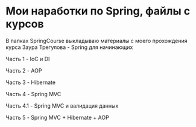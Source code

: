 Мои наработки по Spring, файлы с курсов
==================================
В папках SpringCourse выкладываю материалы с моего прохождения курса Заура Трегулова - Spring для начинающих

Часть 1 - IoC и DI  

Часть 2 - AOP  

Часть 3 - Hibernate

Часть 4 - Spring MVC

Часть 4.1 - Spring MVC и валидация данных

Часть 5 - Spring MVC + Hibernate + AOP
